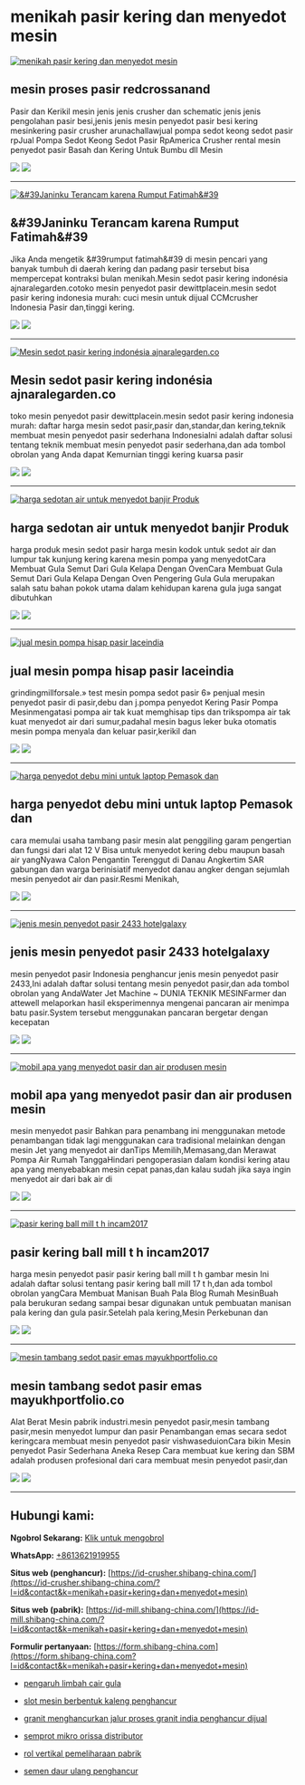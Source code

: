 # menikah pasir kering dan menyedot mesin

<a href="https://swt.shibang-china.com/?l=id&img&k=menikah+pasir+kering+dan+menyedot+mesin" target="_blank">![menikah pasir kering dan menyedot mesin](http://static.shibang-china.com/all-800x300/934.jpg)</a>

## mesin proses pasir redcrossanand
Pasir dan Kerikil mesin jenis jenis crusher dan schematic jenis jenis pengolahan pasir besi,jenis jenis mesin penyedot pasir besi kering mesinkering pasir crusher arunachallawjual pompa sedot keong sedot pasir rpJual Pompa Sedot Keong Sedot Pasir RpAmerica Crusher rental mesin penyedot pasir Basah dan Kering Untuk Bumbu dll Mesin


<a href="https://whatsapp.shibangsoft.com/WhatsApp.php" target="_blank" title="WhatsApp">![](http://static.shibang-china.com/icon/whatsapp.png)</a> <a href="https://swt.shibang-china.com/?l=id&icon&k=menikah+pasir+kering+dan+menyedot+mesin" target="_blank">![](http://static.shibang-china.com/icon/chat-id.png)</a>

---

<a href="https://swt.shibang-china.com/?l=id&img&k=menikah+pasir+kering+dan+menyedot+mesin" target="_blank">![&#39Janinku Terancam karena Rumput Fatimah&#39](http://static.shibang-china.com/all-800x300/1420.jpg)</a>

## &#39Janinku Terancam karena Rumput Fatimah&#39
Jika Anda mengetik &#39rumput fatimah&#39 di mesin pencari yang banyak tumbuh di daerah kering dan padang pasir tersebut bisa mempercepat kontraksi bulan menikah.Mesin sedot pasir kering indonésia ajnaralegarden.cotoko mesin penyedot pasir dewittplacein.mesin sedot pasir kering indonesia murah: cuci mesin untuk dijual CCMcrusher Indonesia Pasir dan,tinggi kering.


<a href="https://whatsapp.shibangsoft.com/WhatsApp.php" target="_blank" title="WhatsApp">![](http://static.shibang-china.com/icon/whatsapp.png)</a> <a href="https://swt.shibang-china.com/?l=id&icon&k=menikah+pasir+kering+dan+menyedot+mesin" target="_blank">![](http://static.shibang-china.com/icon/chat-id.png)</a>

---

<a href="https://swt.shibang-china.com/?l=id&img&k=menikah+pasir+kering+dan+menyedot+mesin" target="_blank">![Mesin sedot pasir kering indonésia ajnaralegarden.co](http://static.shibang-china.com/all-800x300/1171.jpg)</a>

## Mesin sedot pasir kering indonésia ajnaralegarden.co
toko mesin penyedot pasir dewittplacein.mesin sedot pasir kering indonesia murah: daftar harga mesin sedot pasir,pasir dan,standar,dan kering,teknik membuat mesin penyedot pasir sederhana IndonesiaIni adalah daftar solusi tentang teknik membuat mesin penyedot pasir sederhana,dan ada tombol obrolan yang Anda dapat Kemurnian tinggi kering kuarsa pasir


<a href="https://whatsapp.shibangsoft.com/WhatsApp.php" target="_blank" title="WhatsApp">![](http://static.shibang-china.com/icon/whatsapp.png)</a> <a href="https://swt.shibang-china.com/?l=id&icon&k=menikah+pasir+kering+dan+menyedot+mesin" target="_blank">![](http://static.shibang-china.com/icon/chat-id.png)</a>

---

<a href="https://swt.shibang-china.com/?l=id&img&k=menikah+pasir+kering+dan+menyedot+mesin" target="_blank">![harga sedotan air untuk menyedot banjir Produk](http://static.shibang-china.com/all-800x300/1188.jpg)</a>

## harga sedotan air untuk menyedot banjir Produk
harga produk mesin sedot pasir harga mesin kodok untuk sedot air dan lumpur tak kunjung kering karena mesin pompa yang menyedotCara Membuat Gula Semut Dari Gula Kelapa Dengan OvenCara Membuat Gula Semut Dari Gula Kelapa Dengan Oven Pengering Gula Gula merupakan salah satu bahan pokok utama dalam kehidupan karena gula juga sangat dibutuhkan


<a href="https://whatsapp.shibangsoft.com/WhatsApp.php" target="_blank" title="WhatsApp">![](http://static.shibang-china.com/icon/whatsapp.png)</a> <a href="https://swt.shibang-china.com/?l=id&icon&k=menikah+pasir+kering+dan+menyedot+mesin" target="_blank">![](http://static.shibang-china.com/icon/chat-id.png)</a>

---

<a href="https://swt.shibang-china.com/?l=id&img&k=menikah+pasir+kering+dan+menyedot+mesin" target="_blank">![jual mesin pompa hisap pasir laceindia](http://static.shibang-china.com/all-800x300/821.jpg)</a>

## jual mesin pompa hisap pasir laceindia
grindingmillforsale.» test mesin pompa sedot pasir 6» penjual mesin penyedot pasir di pasir,debu dan j.pompa penyedot Kering Pasir Pompa Mesinmengatasi pompa air tak kuat memghisap tips dan trikspompa air tak kuat menyedot air dari sumur,padahal mesin bagus leker buka otomatis mesin pompa menyala dan keluar pasir,kerikil dan


<a href="https://whatsapp.shibangsoft.com/WhatsApp.php" target="_blank" title="WhatsApp">![](http://static.shibang-china.com/icon/whatsapp.png)</a> <a href="https://swt.shibang-china.com/?l=id&icon&k=menikah+pasir+kering+dan+menyedot+mesin" target="_blank">![](http://static.shibang-china.com/icon/chat-id.png)</a>

---

<a href="https://swt.shibang-china.com/?l=id&img&k=menikah+pasir+kering+dan+menyedot+mesin" target="_blank">![harga penyedot debu mini untuk laptop Pemasok dan](http://static.shibang-china.com/all-800x300/1311.jpg)</a>

## harga penyedot debu mini untuk laptop Pemasok dan
cara memulai usaha tambang pasir mesin alat penggiling garam pengertian dan fungsi dari alat 12 V Bisa untuk menyedot kering debu maupun basah air yangNyawa Calon Pengantin Terenggut di Danau Angkertim SAR gabungan dan warga berinisiatif menyedot danau angker dengan sejumlah mesin penyedot air dan pasir.Resmi Menikah,


<a href="https://whatsapp.shibangsoft.com/WhatsApp.php" target="_blank" title="WhatsApp">![](http://static.shibang-china.com/icon/whatsapp.png)</a> <a href="https://swt.shibang-china.com/?l=id&icon&k=menikah+pasir+kering+dan+menyedot+mesin" target="_blank">![](http://static.shibang-china.com/icon/chat-id.png)</a>

---

<a href="https://swt.shibang-china.com/?l=id&img&k=menikah+pasir+kering+dan+menyedot+mesin" target="_blank">![jenis mesin penyedot pasir 2433 hotelgalaxy](http://static.shibang-china.com/all-800x300/1418.jpg)</a>

## jenis mesin penyedot pasir 2433 hotelgalaxy
mesin penyedot pasir Indonesia penghancur jenis mesin penyedot pasir 2433,Ini adalah daftar solusi tentang mesin penyedot pasir,dan ada tombol obrolan yang AndaWater Jet Machine ~ DUNIA TEKNIK MESINFarmer dan attewell melaporkan hasil eksperimennya mengenai pancaran air menimpa batu pasir.System tersebut menggunakan pancaran bergetar dengan kecepatan


<a href="https://whatsapp.shibangsoft.com/WhatsApp.php" target="_blank" title="WhatsApp">![](http://static.shibang-china.com/icon/whatsapp.png)</a> <a href="https://swt.shibang-china.com/?l=id&icon&k=menikah+pasir+kering+dan+menyedot+mesin" target="_blank">![](http://static.shibang-china.com/icon/chat-id.png)</a>

---

<a href="https://swt.shibang-china.com/?l=id&img&k=menikah+pasir+kering+dan+menyedot+mesin" target="_blank">![mobil apa yang menyedot pasir dan air produsen mesin](http://static.shibang-china.com/all-800x300/193.jpg)</a>

## mobil apa yang menyedot pasir dan air produsen mesin
mesin menyedot pasir Bahkan para penambang ini menggunakan metode penambangan tidak lagi menggunakan cara tradisional melainkan dengan mesin Jet yang menyedot air danTips Memilih,Memasang,dan Merawat Pompa Air Rumah TanggaHindari pengoperasian dalam kondisi kering atau apa yang menyebabkan mesin cepat panas,dan kalau sudah jika saya ingin menyedot air dari bak air di


<a href="https://whatsapp.shibangsoft.com/WhatsApp.php" target="_blank" title="WhatsApp">![](http://static.shibang-china.com/icon/whatsapp.png)</a> <a href="https://swt.shibang-china.com/?l=id&icon&k=menikah+pasir+kering+dan+menyedot+mesin" target="_blank">![](http://static.shibang-china.com/icon/chat-id.png)</a>

---

<a href="https://swt.shibang-china.com/?l=id&img&k=menikah+pasir+kering+dan+menyedot+mesin" target="_blank">![pasir kering ball mill t h incam2017](http://static.shibang-china.com/all-800x300/794.jpg)</a>

## pasir kering ball mill t h incam2017
harga mesin penyedot pasir pasir kering ball mill t h gambar mesin Ini adalah daftar solusi tentang pasir kering ball mill 17 t h,dan ada tombol obrolan yangCara Membuat Manisan Buah Pala Blog Rumah MesinBuah pala berukuran sedang sampai besar digunakan untuk pembuatan manisan pala kering dan gula pasir.Setelah pala kering,Mesin Perkebunan dan


<a href="https://whatsapp.shibangsoft.com/WhatsApp.php" target="_blank" title="WhatsApp">![](http://static.shibang-china.com/icon/whatsapp.png)</a> <a href="https://swt.shibang-china.com/?l=id&icon&k=menikah+pasir+kering+dan+menyedot+mesin" target="_blank">![](http://static.shibang-china.com/icon/chat-id.png)</a>

---

<a href="https://swt.shibang-china.com/?l=id&img&k=menikah+pasir+kering+dan+menyedot+mesin" target="_blank">![mesin tambang sedot pasir emas mayukhportfolio.co](http://static.shibang-china.com/all-800x300/497.jpg)</a>

## mesin tambang sedot pasir emas mayukhportfolio.co
Alat Berat Mesin pabrik industri.mesin penyedot pasir,mesin tambang pasir,mesin menyedot lumpur dan pasir Penambangan emas secara sedot keringcara membuat mesin penyedot pasir vishwaseduionCara bikin Mesin penyedot Pasir Sederhana Aneka Resep Cara membuat kue kering dan SBM adalah produsen profesional dari cara membuat mesin penyedot pasir,dan


<a href="https://whatsapp.shibangsoft.com/WhatsApp.php" target="_blank" title="WhatsApp">![](http://static.shibang-china.com/icon/whatsapp.png)</a> <a href="https://swt.shibang-china.com/?l=id&icon&k=menikah+pasir+kering+dan+menyedot+mesin" target="_blank">![](http://static.shibang-china.com/icon/chat-id.png)</a>

---
## Hubungi kami:

**Ngobrol Sekarang:** [Klik untuk mengobrol](https://swt.shibang-china.com?l=id&contact&k=menikah+pasir+kering+dan+menyedot+mesin)

**WhatsApp:**  [+8613621919955](https://whatsapp.shibangsoft.com/WhatsApp.php)

**Situs web (penghancur):** [https://id-crusher.shibang-china.com/](https://id-crusher.shibang-china.com/?l=id&contact&k=menikah+pasir+kering+dan+menyedot+mesin)

**Situs web (pabrik):** [https://id-mill.shibang-china.com/](https://id-mill.shibang-china.com/?l=id&contact&k=menikah+pasir+kering+dan+menyedot+mesin)

**Formulir pertanyaan:** [https://form.shibang-china.com](https://form.shibang-china.com?l=id&contact&k=menikah+pasir+kering+dan+menyedot+mesin)

* [pengaruh limbah cair gula](../32/pengaruh%20limbah%20cair%20gula.md)

* [slot mesin berbentuk kaleng penghancur](../34/slot%20mesin%20berbentuk%20kaleng%20penghancur.md)

* [granit menghancurkan jalur proses granit india penghancur dijual](../40/granit%20menghancurkan%20jalur%20proses%20granit%20india%20penghancur%20dijual.md)

* [semprot mikro orissa distributor](../38/semprot%20mikro%20orissa%20distributor.md)

* [rol vertikal pemeliharaan pabrik](../33/rol%20vertikal%20pemeliharaan%20pabrik.md)

* [semen daur ulang penghancur](../39/semen%20daur%20ulang%20penghancur.md)